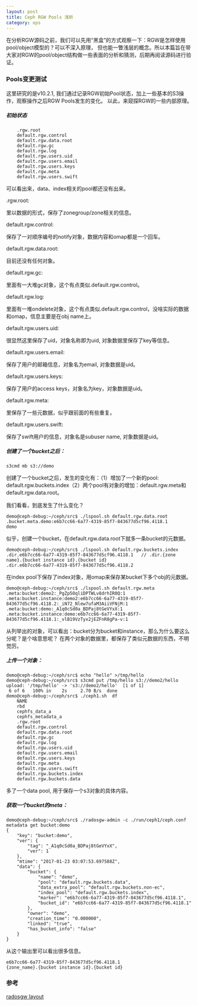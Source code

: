 ```yaml
---
layout: post
title: Ceph RGW Pools 浅析
category: ops 
---
```


在分析RGW源码之前，我们可以先用“黑盒”的方式观察一下：RGW是怎样使用pool/object模型的？可以不深入原理，
但也能一瞥浅层的概念。所以本篇旨在带大家对RGW的pool/object结构做一些表面的分析和猜测，后期再阅读源码进行验证。

### Pools变更测试
这里研究的是v10.2.1, 我们通过记录RGW初始Pool状态，加上一些基本的S3操作，观察操作之后RGW Pools发生的变化。
以此，来窥探RGW的一些内部原理。

##### 初始状态
```
    .rgw.root                   
    default.rgw.control        
    default.rgw.data.root     
    default.rgw.gc           
    default.rgw.log         
    default.rgw.users.uid    
    default.rgw.users.email 
    default.rgw.users.keys 
    default.rgw.meta      
    default.rgw.users.swift
```
可以看出来，data、index相关的pool都还没有出来。

.rgw.root:

里以数据的形式，保存了zonegroup/zone相关的信息。

default.rgw.control:

保存了一对顺序编号的notify对象，数据内容和omap都是一个回车。

default.rgw.data.root:

目前还没有任何对象。

default.rgw.gc:

里面有一大堆gc对象，这个有点类似.default.rgw.control。

default.rgw.log:

里面有一堆ondelete对象，这个有点类似.default.rgw.control，没啥实际的数据和omap，信息主要是在obj name上。

default.rgw.users.uid:

很显然这里保存了uid，对象名称即为uid, 对象数据里保存了key等信息。

default.rgw.users.email:

保存了用户的邮箱信息，对象名为email, 对象数据是uid。

default.rgw.users.keys:

保存了用户的access keys，对象名为key，对象数据是uid。

default.rgw.meta:

里保存了一些元数据，似乎跟前面的有些重复。

default.rgw.users.swift:

保存了swift用户的信息，对象名是subuser name, 对象数据是uid。

##### 创建了一个bucket之后：
```
s3cmd mb s3://demo
```
创建了一个bucket之后，发生的变化有：（1）增加了一个新的pool: default.rgw.buckets.index（2）两个pool有对象的增加：default.rgw.meta和default.rgw.data.root。

我们看看，到底发生了什么变化？
```
demo@ceph-debug:~/ceph/src$ ./lspool.sh default.rgw.data.root
.bucket.meta.demo:e6b7cc66-6a77-4319-85f7-843677d5cf96.4118.1
demo
```
似乎，创建一个bucket，在default.rgw.data.root下就多一条bucket的元数据。
```
demo@ceph-debug:~/ceph/src$ ./lspool.sh default.rgw.buckets.index
.dir.e6b7cc66-6a77-4319-85f7-843677d5cf96.4118.1   // .dir.{zone name}.{bucket instance id}.{bucket id}
.dir.e6b7cc66-6a77-4319-85f7-843677d5cf96.4118.2
```
在index pool下保存了index对象，用omap来保存某bucket下多个obj的元数据。
```
demo@ceph-debug:~/ceph/src$ ./lspool.sh default.rgw.meta
.meta:bucket:demo2:_PgZp5OqliDPTWLv8drhIR0Q:1
.meta:bucket.instance:demo2:e6b7cc66-6a77-4319-85f7-843677d5cf96.4118.2:_iN72_Nlew7ufaM3AiiVFNjM:1
.meta:bucket:demo:_A1q0cSd0a_BDPaj8tGeVYxX:1
.meta:bucket.instance:demo:e6b7cc66-6a77-4319-85f7-843677d5cf96.4118.1:_vlB19VzTyx2jEZFnR8gPa-v:1
```
从列举出的对象，可以看出：bucket分为bucket和instance，那么为什么要这么分呢？是个啥意思呢？
在两个对象的数据里，都保存了类似元数据的东西，不明觉厉。

##### 上传一个对象：
```
demo@ceph-debug:~/ceph/src$ echo "hello" >/tmp/hello
demo@ceph-debug:~/ceph/src$ s3cmd put /tmp/hello s3://demo2/hello
upload: '/tmp/hello' -> 's3://demo2/hello'  [1 of 1]
 6 of 6   100% in    2s     2.70 B/s  done
demo@ceph-debug:~/ceph/src$ ./ceph1.sh  df
    NAME                         
    rbd                           
    cephfs_data_a               
    cephfs_metadata_a          
    .rgw.root                 
    default.rgw.control      
    default.rgw.data.root   
    default.rgw.gc         
    default.rgw.log       
    default.rgw.users.uid  
    default.rgw.users.email
    default.rgw.users.keys 
    default.rgw.meta      
    default.rgw.users.swift
    default.rgw.buckets.index
    default.rgw.buckets.data
```
多了一个data pool, 用于保存一个s3对象的具体内容。

##### 获取一个bucket的meta：
```
demo@ceph-debug:~/ceph/src$ ./radosgw-admin -c ./run/ceph1/ceph.conf  metadata get bucket:demo
{
    "key": "bucket:demo",
    "ver": {
        "tag": "_A1q0cSd0a_BDPaj8tGeVYxX",
        "ver": 1
    },
    "mtime": "2017-01-23 03:07:53.697588Z",
    "data": {
        "bucket": {
            "name": "demo",
            "pool": "default.rgw.buckets.data",
            "data_extra_pool": "default.rgw.buckets.non-ec",
            "index_pool": "default.rgw.buckets.index",
            "marker": "e6b7cc66-6a77-4319-85f7-843677d5cf96.4118.1",
            "bucket_id": "e6b7cc66-6a77-4319-85f7-843677d5cf96.4118.1"
        },
        "owner": "demo",
        "creation_time": "0.000000",
        "linked": "true",
        "has_bucket_info": "false"
    }
}
```
从这个输出里可以看出很多信息。
```
e6b7cc66-6a77-4319-85f7-843677d5cf96.4118.1
{zone_name}.{bucket instance id}.{bucket id}
```

### 参考
[radosgw layout](http://blog.csdn.net/ganggexiongqi/article/details/51452543)
